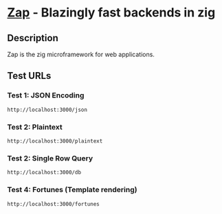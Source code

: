 
# [Zap](https://github.com/zigzap/zap) - Blazingly fast backends in zig

## Description

Zap is the zig microframework for web applications.

## Test URLs

### Test 1: JSON Encoding

    http://localhost:3000/json

### Test 2: Plaintext

    http://localhost:3000/plaintext

### Test 2: Single Row Query

    http://localhost:3000/db

### Test 4: Fortunes (Template rendering)

    http://localhost:3000/fortunes

